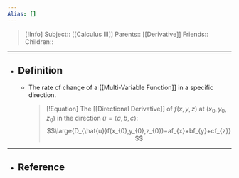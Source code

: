 ```yaml
---
Alias: []
---
```

> [!Info]
> Subject:: [[Calculus III]]
> Parents:: [[Derivative]]
> Friends:: 
> Children:: 
---
- ## Definition
	- The rate of change of a [[Multi-Variable Function]] in a specific direction.
	  > [!Equation]
	  > The [[Directional Derivative]] of $f(x,y,z)$ at $(x_{0},y_{0},z_{0})$ in the direction $\hat{u}=\left\langle a,b,c\right\rangle$:
	  > $$\large{D_{\hat{u}}f(x_{0},y_{0},z_{0})=af_{x}+bf_{y}+cf_{z}}$$
---
- ## Reference